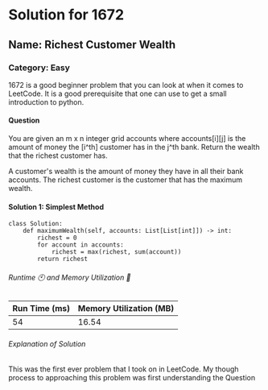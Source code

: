 # Solution for 1672

## Name: Richest Customer Wealth

### Category: Easy

1672 is a good beginner problem that you can look at when it comes to LeetCode. It is a good prerequisite that one can use to get a small introduction to python. 

#### Question

You are given an m x n integer grid accounts where accounts[i][j] is the amount of money the \[i​​​​​​​​​​​^th\]​​​​ customer has in the j^​​​​​​​​​​​th​​​​ bank. Return the wealth that the richest customer has.

A customer's wealth is the amount of money they have in all their bank accounts. The richest customer is the customer that has the maximum wealth.

#### Solution 1: Simplest Method

```{python} 
class Solution:
    def maximumWealth(self, accounts: List[List[int]]) -> int:
        richest = 0
        for account in accounts:
            richest = max(richest, sum(account))
        return richest
```
###### Runtime 🕙 and Memory Utilization 🔲

|Run Time (ms)|Memory Utilization (MB)|
|------------|------------|
|54|16.54|
###### Explanation of Solution
This was the first ever problem that I took on in LeetCode. My though process to approaching this problem was first understanding the Question
